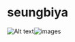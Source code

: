 # seungbiya
![Alt text](/path/to/img.jpg)![images](https://user-images.githubusercontent.com/118030688/201450560-031bed2d-3cd5-4e37-b4d6-0bfb06879272.jpg)
